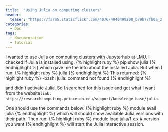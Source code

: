 ```yaml
---
title:  "Using Julia on computing clusters"
header:
  teaser: "https://farm5.staticflickr.com/4076/4940499208_b79b77fb0a_z.jpg"
categories: 
  - Doc
tags:
  - documentation
  - tutorial
---
```


I wanted to use Julia on computing clusters with Jupyterhub at LMU. I checked if Julia is installed using:
{% highlight ruby %}
pip show julia
{% endhighlight %}
which gave me the info about the installed Julia. But when I run:
{% highlight ruby %}
julia
{% endhighlight %}
This returned: 
{% highlight ruby %}
-bash: julia: command not found
{% endhighlight %}

and didn't activate Julia. So I searched for this issue and got what I want from the website`link: https://researchcomputing.princeton.edu/support/knowledge-base/julia`. 

One should use the commands below:
{% highlight ruby %}
module avail julia
{% endhighlight %}
which will should show available Julia versions with their path. Then run:
{% highlight ruby %}
module load julia/1.x.x # version you want
{% endhighlight %}
will start the Julia interactive session.